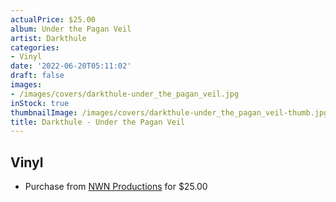 ```yaml
---
actualPrice: $25.00
album: Under the Pagan Veil
artist: Darkthule
categories:
- Vinyl
date: '2022-06-20T05:11:02'
draft: false
images:
- /images/covers/darkthule-under_the_pagan_veil.jpg
inStock: true
thumbnailImage: /images/covers/darkthule-under_the_pagan_veil-thumb.jpg
title: Darkthule - Under the Pagan Veil
---
```


## Vinyl
* Purchase from [NWN Productions](http://shop.nwnprod.com/index.php?route=product/product&path=76&product_id=24618&sort=pd.name&order=ASC) for $25.00
